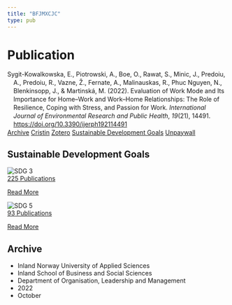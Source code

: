 ```yaml
---
title: "BFJMXCJC"
type: pub
---
```

<h1>Publication</h1>
<article id="csl-bib-container-BFJMXCJC" class="csl-bib-container">
  <div class="csl-bib-body" style="line-height: 1.35; padding-left: 1em; text-indent:-1em;">
  <div class="csl-entry">Sygit-Kowalkowska, E., Piotrowski, A., Boe, O., Rawat, S., Minic, J., Predoiu, A., Predoiu, R., Vazne, &#x17D;., Fernate, A., Malinauskas, R., Phuc Nguyen, N., Blenkinsopp, J., &amp; Martinsk&#xE1;, M. (2022). Evaluation of Work Mode and Its Importance for Home&#x2013;Work and Work&#x2013;Home Relationships: The Role of Resilience, Coping with Stress, and Passion for Work. <i>International Journal of Environmental Research and Public Health</i>, <i>19</i>(21), 14491. <a href="https://doi.org/10.3390/ijerph192114491">https://doi.org/10.3390/ijerph192114491</a></div>
</div>
  <div class="csl-bib-buttons">
    <a href="#taxonomy-article-BFJMXCJC" class="csl-bib-button">Archive</a>
    <a href alt="Cristin URL" class="csl-bib-button">Cristin</a>
    <a href alt="Zotero URL" class="csl-bib-button">Zotero</a>
    <a href="#sdg-article-BFJMXCJC" class="csl-bib-button">Sustainable Development Goals</a>
    <a href="https://www.mdpi.com/1660-4601/19/21/14491/pdf?version=1667959289" class="csl-bib-button">Unpaywall</a>
  </div>
  <div id="csl-bib-meta-container-BFJMXCJC"></div>
</article>
<div id="csl-bib-meta-BFJMXCJC" class="csl-bib-meta">
  <article id="sdg-article-BFJMXCJC" class="sdg-article">
    <h1>Sustainable Development Goals</h1>
    <div class="sdg-container"><div id="sdg3" class="sdg">
<img src="{{< params subfolder >}}images/sdg/sdg03_en.png" class="image" alt="SDG 3">
<div class="sdg-overlay">
<a href="{{< params subfolder >}}en/archive/?sdg=3#archive" class="sdg-publication-count"><span>225</span> Publications</a>
<p><a href="https://sdgs.un.org/goals/goal3" class="sdg-read-more">Read More</a></p>
</div>
</div> <div id="sdg5" class="sdg">
<img src="{{< params subfolder >}}images/sdg/sdg05_en.png" class="image" alt="SDG 5">
<div class="sdg-overlay">
<a href="{{< params subfolder >}}en/archive/?sdg=5#archive" class="sdg-publication-count"><span>93</span> Publications</a>
<p><a href="https://sdgs.un.org/goals/goal5" class="sdg-read-more">Read More</a></p>
</div>
</div></div>
  </article>
  <article id="taxonomy-article-BFJMXCJC" class="taxonomy-article">
    <h1>Archive</h1>
    <ul>
      <li>Inland Norway University of Applied Sciences</li>
      <li>Inland School of Business and Social Sciences</li>
      <li>Department of Organisation, Leadership and Management</li>
      <li>2022</li>
      <li>October</li>
    </ul>
  </article>
</div>
